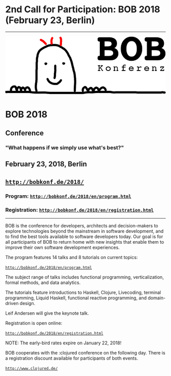 ---
---

<head><meta charset="utf-8"></head>

# 2nd Call for Participation: BOB 2018 (February 23, Berlin)

<hr/>

![BOB Logo](/images/bob_head.png)

# BOB 2018

## Conference

### "What happens if we simply use what's best?"

## February 23, 2018, Berlin

## [`http://bobkonf.de/2018/`](http://bobkonf.de/2018/)

### Program: [`http://bobkonf.de/2018/en/program.html`](http://bobkonf.de/2018/en/program.html)

### Registration: [`http://bobkonf.de/2018/en/registration.html`](http://bobkonf.de/2018/en/registration.html)

<hr/>

BOB is the conference for developers, architects and decision-makers
to explore technologies beyond the mainstream in software development,
and to find the best tools available to software developers today.
Our goal is for all participants of BOB to return home with new
insights that enable them to improve their own software development
experiences.

The program features 14 talks and 8 tutorials on current topics:

[`http://bobkonf.de/2018/en/program.html`](http://bobkonf.de/2018/en/program.html)

The subject range of talks includes functional programming,
verticalization, formal methods, and data analytics.

The tutorials feature introductions to Haskell, Clojure, Livecoding,
terminal programming, Liquid Haskell, functional reactive programming,
and domain-driven design.

Leif Andersen will give the keynote talk.

Registration is open online:

[`http://bobkonf.de/2018/en/registration.html`](http://bobkonf.de/2018/en/registration.html)

NOTE: The early-bird rates expire on January 22, 2018!

BOB cooperates with the :clojured conference on the following day.
There is a registration discount available for participants of both events.

[`http://www.clojured.de/`](http://www.clojured.de/)

